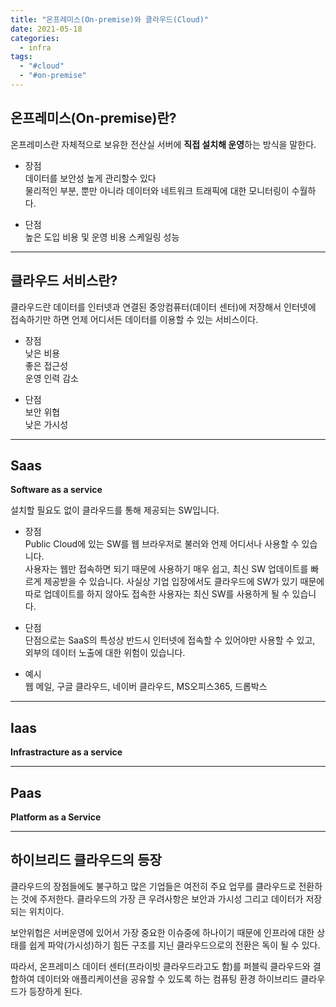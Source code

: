 ```yaml
---
title: "온프레미스(On-premise)와 클라우드(Cloud)"
date: 2021-05-18
categories:
  - infra
tags:
  - "#cloud"
  - "#on-premise"
---
```


## 온프레미스(On-premise)란?  

온프레미스란 자체적으로 보유한 전산실 서버에 **직접 설치해 운영**하는 방식을 말한다.

- 장점   
데이터를 보안성 높게 관리할수 있다  
물리적인 부분, 뿐만 아니라 데이터와 네트워크 트래픽에 대한 모니터링이 수월하다.

- 단점  
높은 도입 비용 및 운영 비용
스케일링 성능

---
## 클라우드 서비스란?

클라우드란 데이터를 인터넷과 연결된 중앙컴퓨터(데이터 센터)에 저장해서 인터넷에 접속하기만 하면 언제 어디서든 데이터를 이용할 수 있는 서비스이다.

- 장점  
낮은 비용  
좋은 접근성  
운영 인력 감소

- 단점  
보안 위협  
낮은 가시성

--- 
## Saas

**Software as a service**

설치할 필요도 없이 클라우드를 통해 제공되는 SW입니다.  

- 장점  
Public Cloud에 있는 SW를 웹 브라우저로 불러와 언제 어디서나 사용할 수 있습니다.  
사용자는 웹만 접속하면 되기 때문에 사용하기 매우 쉽고, 최신 SW 업데이트를 빠르게 제공받을 수 있습니다. 사실상 기업 입장에서도 클라우드에 SW가 있기 때문에 따로 업데이트를 하지 않아도 접속한 사용자는 최신 SW를 사용하게 될 수 있습니다.  

- 단점  
단점으로는 SaaS의 특성상 반드시 인터넷에 접속할 수 있어야만 사용할 수 있고, 외부의 데이터 노출에 대한 위험이 있습니다.

- 예시  
웹 메일, 구글 클라우드, 네이버 클라우드, MS오피스365, 드롭박스

---
## Iaas

**Infrastracture as a service**

---
## Paas

**Platform as a Service**




---
## 하이브리드 클라우드의 등장

클라우드의 장점들에도 불구하고 많은 기업들은 여전히 주요 업무를 클라우드로 전환하는 것에 주저한다. 클라우드의 가장 큰 우려사항은 보안과 가시성 그리고 데이터가 저장되는 위치이다.  

보안위헙은 서버운영에 있어서 가장 중요한 이슈중에 하나이기 때문에 인프라에 대한 상태를 쉽게 파악(가시성)하기 힘든 구조를 지닌 클라우드으로의 전환은 독이 될 수 있다.  

따라서, 온프레미스 데이터 센터(프라이빗 클라우드라고도 함)를 퍼블릭 클라우드와 결합하여 데이터와 애플리케이션을 공유할 수 있도록 하는 컴퓨팅 환경 하이브리드 클라우드가 등장하게 된다.


